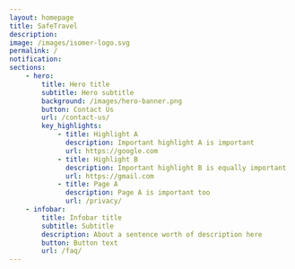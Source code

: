 ```yaml
---
layout: homepage
title: SafeTravel
description: 
image: /images/isomer-logo.svg
permalink: /
notification: 
sections:
    - hero:
        title: Hero title
        subtitle: Hero subtitle
        background: /images/hero-banner.png
        button: Contact Us
        url: /contact-us/
        key_highlights:
            - title: Highlight A
              description: Important highlight A is important
              url: https://google.com
            - title: Highlight B
              description: Important highlight B is equally important
              url: https://gmail.com
            - title: Page A
              description: Page A is important too
              url: /privacy/
    - infobar:
        title: Infobar title
        subtitle: Subtitle
        description: About a sentence worth of description here
        button: Button text
        url: /faq/
---
```

